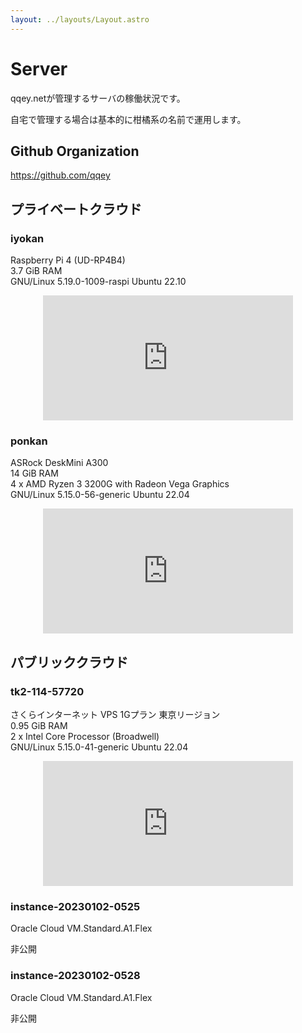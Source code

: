 ```yaml
---
layout: ../layouts/Layout.astro
---
```


# Server

qqey.netが管理するサーバの稼働状況です。

自宅で管理する場合は基本的に柑橘系の名前で運用します。

## Github Organization

<https://github.com/qqey>

## プライベートクラウド

### iyokan

Raspberry Pi 4 (UD-RP4B4)</br>
3.7 GiB RAM</br>
GNU/Linux 5.19.0-1009-raspi Ubuntu 22.10</br>

<center>
    <iframe src="https://mackerel.io/embed/public/embed/Ji2GXhDapezPJAAAZ8jk0w76gza70c136nP7cqXNOvy1V5u1QyaoxcpKXAp0LY6S?period=10m" height="200" width="400" frameborder="0"></iframe>
</center>

### ponkan

ASRock DeskMini A300</br>
14 GiB RAM</br>
4 x AMD Ryzen 3 3200G with Radeon Vega Graphics</br>
GNU/Linux 5.15.0-56-generic Ubuntu 22.04</br>

<center>
    <iframe src="https://mackerel.io/embed/public/embed/ORrIKmrbeLhLLRQzVkzWWu1pthiqVNfnBQxLqcTxtV3rey52AP32i3pPIGiuKkFn?period=10m" height="200" width="400" frameborder="0"></iframe>
</center>

## パブリッククラウド

### tk2-114-57720

さくらインターネット VPS 1Gプラン 東京リージョン</br>
0.95 GiB RAM</br>
2 x Intel Core Processor (Broadwell)</br>
GNU/Linux 5.15.0-41-generic Ubuntu 22.04</br>

<center>
<iframe src="https://mackerel.io/embed/public/embed/HMYgEypxXfUUWy1bl5AB9aZOseSopy9UfoMPMYwovpkSnpGgIbn3FVqpi5wYe2po?period=10m" height="200" width="400" frameborder="0"></iframe>
</center>

### instance-20230102-0525

Oracle Cloud VM.Standard.A1.Flex</br>

非公開

### instance-20230102-0528

Oracle Cloud VM.Standard.A1.Flex</br>

非公開
